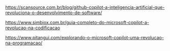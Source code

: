 https://scansource.com.br/blog/github-copilot-a-inteligencia-artificial-que-revoluciona-o-desenvolvimento-de-software/

https://www.simbiox.com.br/guia-completo-do-microsoft-copilot-a-revolucao-na-codificacao

https://www.pitangui.com/explorando-o-microsoft-copilot-uma-revolucao-na-programacao/
